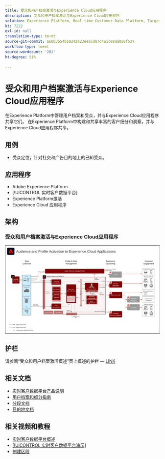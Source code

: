 ```yaml
---
title: 受众和用户档案激活与Experience Cloud应用程序
description: 受众和用户档案激活与Experience Cloud应用程序
solution: Experience Platform, Real-time Customer Data Platform, Target, Audience Manager, Analytics, Experience Cloud Services
kt: 7222
exl-id: null
translation-type: tm+mt
source-git-commit: a6bb3b54b10242a23eeacd87d4a1ce8dd050f537
workflow-type: tm+mt
source-wordcount: '201'
ht-degree: 51%

---
```


# 受众和用户档案激活与Experience Cloud应用程序

在Experience Platform中管理用户档案和受众，并与Experience Cloud应用程序共享它们。 在Experience Platform中构建和共享丰富的客户细分和洞察，并与Experience Cloud应用程序共享。

## 用例

* 受众定位，针对社交和广告目的地上的已知受众。

## 应用程序

* Adobe Experience Platform
* [!UICONTROL 实时客户数据平台]
* Experience Platform激活
* Experience Cloud 应用程序

## 架构

### 受众和用户档案激活与Experience Cloud应用程序

<img src="assets/activation+apps.svg" alt="受众和用户档案激活的参考体系结构" style="border:1px solid #4a4a4a" />
<br>

## 护栏

请参阅“受众和用户档案激活概述”页上概述的护栏 — [ LINK](overview.md)

## 相关文档

* [实时客户数据平台产品说明](https://helpx.adobe.com/cn/legal/product-descriptions/real-time-customer-data-platform.html)
* [用户档案和细分指南](https://experienceleague.adobe.com/docs/experience-platform/profile/guardrails.html?lang=zh-Hans)
* [分段文档](https://experienceleague.adobe.com/docs/experience-platform/segmentation/api/streaming-segmentation.html?lang=zh-Hans)
* [目的地文档](https://experienceleague.adobe.com/docs/experience-platform/destinations/catalog/overview.html?lang=zh-Hans)

## 相关视频和教程

* [实时客户数据平台概述](https://experienceleague.adobe.com/docs/platform-learn/tutorials/application-services/rtcdp/understanding-the-real-time-customer-data-platform.html?lang=zh-Hans)
* [[!UICONTROL 实时客户数据平台演示]](https://experienceleague.adobe.com/docs/platform-learn/tutorials/application-services/rtcdp/demo.html?lang=zh-Hans)
* [创建区段](https://experienceleague.adobe.com/docs/platform-learn/tutorials/segments/create-segments.html?lang=zh-Hans)
